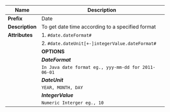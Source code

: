 | Name | Description |
| --- | --- |
| **Prefix** | Date |
| **Description** | To get date time according to a specified format |
| **Attributes** | 1.   `#date.dateFormat#` |
| | 2. `#date.dateUnit[+-]integerValue.dateFormat#` |
| | **OPTIONS**  |
| | ***DateFormat*** |
| | `In Java date format eg., yyy-mm-dd for 2011-06-01` |
| | ***DateUnit*** |
| | `YEAR, MONTH, DAY` |
| | ***IntegerValue*** |
| | `Numeric Interger eg., 10` |


